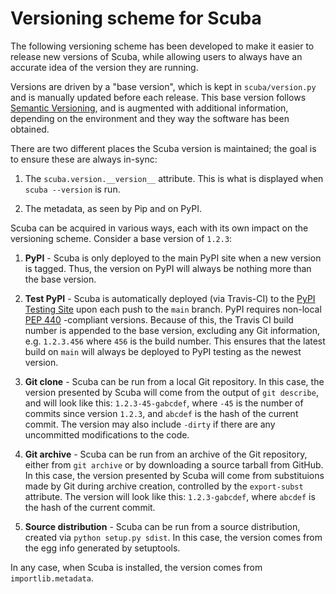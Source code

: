 Versioning scheme for Scuba
=============================

The following versioning scheme has been developed to make it easier to release
new versions of Scuba, while allowing users to always have an accurate idea
of the version they are running.

Versions are driven by a "base version", which is kept in `scuba/version.py`
and is manually updated before each release. This base version follows
[Semantic Versioning](http://semver.org/), and is augmented with additional
information, depending on the environment and they way the software has been
obtained.

There are two different places the Scuba version is maintained; the goal is
to ensure these are always in-sync:

1. The `scuba.version.__version__` attribute. This is what is displayed when
   `scuba --version` is run.

2. The metadata, as seen by Pip and on PyPI.

Scuba can be acquired in various ways, each with its own impact on the
versioning scheme. Consider a base version of `1.2.3`:

1. **PyPI** - Scuba is only deployed to the main PyPI site when a new version
   is tagged. Thus, the version on PyPI will always be nothing more than the
   base version.

2. **Test PyPI** - Scuba is automatically deployed (via Travis-CI) to the
   [PyPI Testing Site](testpypi.python.org) upon each push to the `main`
   branch. PyPI requires non-local [PEP 440](https://www.python.org/dev/peps/pep-0440)
   -compliant versions. Because of this, the Travis CI build number is appended
   to the base version, excluding any Git information, e.g. `1.2.3.456` where
   `456` is the build number. This ensures that the latest build on `main`
   will always be deployed to PyPI testing as the newest version.

3. **Git clone** - Scuba can be run from a local Git repository.
   In this case, the version presented by Scuba will come from the output
   of `git describe`, and will look like this: `1.2.3-45-gabcdef`,
   where `-45` is the number of commits since version `1.2.3`, and `abcdef`
   is the hash of the current commit. The version may also include `-dirty`
   if there are any uncommitted modifications to the code.

4. **Git archive** - Scuba can be run from an archive of the Git repository,
   either from `git archive` or by downloading a source tarball from GitHub.
   In this case, the version presented by Scuba will come from substituions
   made by Git during archive creation, controlled by the `export-subst`
   attribute. The version will look like this: `1.2.3-gabcdef`, where `abcdef`
   is the hash of the current commit.

5. **Source distribution** - Scuba can be run from a source distribution,
   created via `python setup.py sdist`. In this case, the version comes from
   the egg info generated by setuptools.

In any case, when Scuba is installed, the version comes from
`importlib.metadata`.

